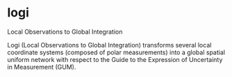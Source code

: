 # logi

Local Observations to Global Integration

Logi (Local Observations to Global Integration) transforms several local coordinate systems (composed of polar measurements) into a global spatial uniform network with respect to the Guide to the Expression of Uncertainty in Measurement (GUM).
